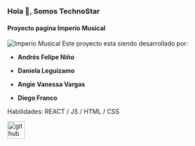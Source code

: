 ### Hola 👋, Somos TechnoStar
#### Proyecto pagina Imperio Musical
![Imperio Musical](https://arturssmirnovs.github.io/github-profile-readme-generator/images/banner.png)
Este proyecto esta siendo desarrollado por:

  * **Andrés Felipe Niño**

  * **Daniela Leguizamo**

  * **Angie Vanessa Vargas**

  * **Diego Franco**


Habilidades: REACT / JS / HTML / CSS



[<img src='https://cdn.jsdelivr.net/npm/simple-icons@3.0.1/icons/github.svg' alt='github' height='40'>](https://github.com/TechnoStar-MisionTic)  

